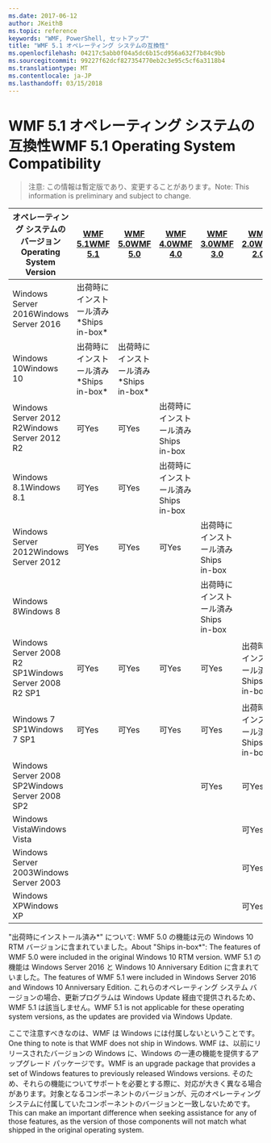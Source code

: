 ```yaml
---
ms.date: 2017-06-12
author: JKeithB
ms.topic: reference
keywords: "WMF, PowerShell, セットアップ"
title: "WMF 5.1 オペレーティング システムの互換性"
ms.openlocfilehash: 04217c5abb0f04a5dc6b15cd956a632f7b84c9bb
ms.sourcegitcommit: 99227f62dcf827354770eb2c3e95c5cf6a3118b4
ms.translationtype: MT
ms.contentlocale: ja-JP
ms.lasthandoff: 03/15/2018
---
```

# <a name="wmf-51-operating-system-compatibility"></a><span data-ttu-id="c5d47-103">WMF 5.1 オペレーティング システムの互換性</span><span class="sxs-lookup"><span data-stu-id="c5d47-103">WMF 5.1 Operating System Compatibility</span></span> #

> <span data-ttu-id="c5d47-104">注意: この情報は暫定版であり、変更することがあります。</span><span class="sxs-lookup"><span data-stu-id="c5d47-104">Note: This information is preliminary and subject to change.</span></span>

| <span data-ttu-id="c5d47-105">オペレーティング システムのバージョン</span><span class="sxs-lookup"><span data-stu-id="c5d47-105">Operating System Version</span></span> | [<span data-ttu-id="c5d47-106">WMF 5.1</span><span class="sxs-lookup"><span data-stu-id="c5d47-106">WMF 5.1</span></span>](https://aka.ms/wmf51download) | [<span data-ttu-id="c5d47-107">WMF 5.0</span><span class="sxs-lookup"><span data-stu-id="c5d47-107">WMF 5.0</span></span>](https://aka.ms/wmf5download) | [<span data-ttu-id="c5d47-108">WMF 4.0</span><span class="sxs-lookup"><span data-stu-id="c5d47-108">WMF 4.0</span></span>](https://aka.ms/wmf4download) |  [<span data-ttu-id="c5d47-109">WMF 3.0</span><span class="sxs-lookup"><span data-stu-id="c5d47-109">WMF 3.0</span></span>](https://aka.ms/wmf3download) | [<span data-ttu-id="c5d47-110">WMF 2.0</span><span class="sxs-lookup"><span data-stu-id="c5d47-110">WMF 2.0</span></span>](https://aka.ms/wmf2download) |
| ------------------------ | ----------- | ----------- | ----------- | ------------ |  ------------- |
| <span data-ttu-id="c5d47-111">Windows Server 2016</span><span class="sxs-lookup"><span data-stu-id="c5d47-111">Windows Server 2016</span></span> | <span data-ttu-id="c5d47-112">出荷時にインストール済み\*</span><span class="sxs-lookup"><span data-stu-id="c5d47-112">Ships in-box\*</span></span> |  |  |  |  |
| <span data-ttu-id="c5d47-113">Windows 10</span><span class="sxs-lookup"><span data-stu-id="c5d47-113">Windows 10</span></span> | <span data-ttu-id="c5d47-114">出荷時にインストール済み\*</span><span class="sxs-lookup"><span data-stu-id="c5d47-114">Ships in-box\*</span></span> | <span data-ttu-id="c5d47-115">出荷時にインストール済み\*</span><span class="sxs-lookup"><span data-stu-id="c5d47-115">Ships in-box\*</span></span>  | | | |  
| <span data-ttu-id="c5d47-116">Windows Server 2012 R2</span><span class="sxs-lookup"><span data-stu-id="c5d47-116">Windows Server 2012 R2</span></span>| <span data-ttu-id="c5d47-117">可</span><span class="sxs-lookup"><span data-stu-id="c5d47-117">Yes</span></span> | <span data-ttu-id="c5d47-118">可</span><span class="sxs-lookup"><span data-stu-id="c5d47-118">Yes</span></span> | <span data-ttu-id="c5d47-119">出荷時にインストール済み</span><span class="sxs-lookup"><span data-stu-id="c5d47-119">Ships in-box</span></span> |  |  |
| <span data-ttu-id="c5d47-120">Windows 8.1</span><span class="sxs-lookup"><span data-stu-id="c5d47-120">Windows 8.1</span></span> | <span data-ttu-id="c5d47-121">可</span><span class="sxs-lookup"><span data-stu-id="c5d47-121">Yes</span></span> | <span data-ttu-id="c5d47-122">可</span><span class="sxs-lookup"><span data-stu-id="c5d47-122">Yes</span></span> |  <span data-ttu-id="c5d47-123">出荷時にインストール済み</span><span class="sxs-lookup"><span data-stu-id="c5d47-123">Ships in-box</span></span> |  |  |
| <span data-ttu-id="c5d47-124">Windows Server 2012</span><span class="sxs-lookup"><span data-stu-id="c5d47-124">Windows Server 2012</span></span> | <span data-ttu-id="c5d47-125">可</span><span class="sxs-lookup"><span data-stu-id="c5d47-125">Yes</span></span> | <span data-ttu-id="c5d47-126">可</span><span class="sxs-lookup"><span data-stu-id="c5d47-126">Yes</span></span> | <span data-ttu-id="c5d47-127">可</span><span class="sxs-lookup"><span data-stu-id="c5d47-127">Yes</span></span> |  <span data-ttu-id="c5d47-128">出荷時にインストール済み</span><span class="sxs-lookup"><span data-stu-id="c5d47-128">Ships in-box</span></span> | |
| <span data-ttu-id="c5d47-129">Windows 8</span><span class="sxs-lookup"><span data-stu-id="c5d47-129">Windows 8</span></span> |  |  |  | <span data-ttu-id="c5d47-130">出荷時にインストール済み</span><span class="sxs-lookup"><span data-stu-id="c5d47-130">Ships in-box</span></span> | |
| <span data-ttu-id="c5d47-131">Windows Server 2008 R2 SP1</span><span class="sxs-lookup"><span data-stu-id="c5d47-131">Windows Server 2008 R2 SP1</span></span> | <span data-ttu-id="c5d47-132">可</span><span class="sxs-lookup"><span data-stu-id="c5d47-132">Yes</span></span> | <span data-ttu-id="c5d47-133">可</span><span class="sxs-lookup"><span data-stu-id="c5d47-133">Yes</span></span> | <span data-ttu-id="c5d47-134">可</span><span class="sxs-lookup"><span data-stu-id="c5d47-134">Yes</span></span> |  <span data-ttu-id="c5d47-135">可</span><span class="sxs-lookup"><span data-stu-id="c5d47-135">Yes</span></span>| <span data-ttu-id="c5d47-136">出荷時にインストール済み</span><span class="sxs-lookup"><span data-stu-id="c5d47-136">Ships in-box</span></span> |
| <span data-ttu-id="c5d47-137">Windows 7 SP1</span><span class="sxs-lookup"><span data-stu-id="c5d47-137">Windows 7 SP1</span></span>  | <span data-ttu-id="c5d47-138">可</span><span class="sxs-lookup"><span data-stu-id="c5d47-138">Yes</span></span> | <span data-ttu-id="c5d47-139">可</span><span class="sxs-lookup"><span data-stu-id="c5d47-139">Yes</span></span> | <span data-ttu-id="c5d47-140">可</span><span class="sxs-lookup"><span data-stu-id="c5d47-140">Yes</span></span> | <span data-ttu-id="c5d47-141">可</span><span class="sxs-lookup"><span data-stu-id="c5d47-141">Yes</span></span> | <span data-ttu-id="c5d47-142">出荷時にインストール済み</span><span class="sxs-lookup"><span data-stu-id="c5d47-142">Ships in-box</span></span> |
| <span data-ttu-id="c5d47-143">Windows Server 2008 SP2</span><span class="sxs-lookup"><span data-stu-id="c5d47-143">Windows Server 2008 SP2</span></span> | | | | <span data-ttu-id="c5d47-144">可</span><span class="sxs-lookup"><span data-stu-id="c5d47-144">Yes</span></span> | <span data-ttu-id="c5d47-145">可</span><span class="sxs-lookup"><span data-stu-id="c5d47-145">Yes</span></span> |
| <span data-ttu-id="c5d47-146">Windows Vista</span><span class="sxs-lookup"><span data-stu-id="c5d47-146">Windows Vista</span></span> | | | | | <span data-ttu-id="c5d47-147">可</span><span class="sxs-lookup"><span data-stu-id="c5d47-147">Yes</span></span> |
| <span data-ttu-id="c5d47-148">Windows Server 2003</span><span class="sxs-lookup"><span data-stu-id="c5d47-148">Windows Server 2003</span></span>| | | |  | <span data-ttu-id="c5d47-149">可</span><span class="sxs-lookup"><span data-stu-id="c5d47-149">Yes</span></span> |
| <span data-ttu-id="c5d47-150">Windows XP</span><span class="sxs-lookup"><span data-stu-id="c5d47-150">Windows XP</span></span> | | | |  | <span data-ttu-id="c5d47-151">可</span><span class="sxs-lookup"><span data-stu-id="c5d47-151">Yes</span></span> |


<span data-ttu-id="c5d47-152">"出荷時にインストール済み\*" について: WMF 5.0 の機能は元の Windows 10 RTM バージョンに含まれていました。</span><span class="sxs-lookup"><span data-stu-id="c5d47-152">About "Ships in-box\*": The features of WMF 5.0 were included in the original Windows 10 RTM version.</span></span>
<span data-ttu-id="c5d47-153">WMF 5.1 の機能は Windows Server 2016 と Windows 10 Anniversary Edition に含まれていました。</span><span class="sxs-lookup"><span data-stu-id="c5d47-153">The features of WMF 5.1 were included in Windows Server 2016 and Windows 10 Anniversary Edition.</span></span> <span data-ttu-id="c5d47-154">これらのオペレーティング システム バージョンの場合、更新プログラムは Windows Update 経由で提供されるため、WMF 5.1 は該当しません。</span><span class="sxs-lookup"><span data-stu-id="c5d47-154">WMF 5.1 is not applicable for these operating system versions, as the updates are provided via Windows Update.</span></span>


<span data-ttu-id="c5d47-155">ここで注意すべきなのは、WMF は Windows には付属しないということです。</span><span class="sxs-lookup"><span data-stu-id="c5d47-155">One thing to note is that WMF does not ship in Windows.</span></span> <span data-ttu-id="c5d47-156">WMF は、以前にリリースされたバージョンの Windows に、Windows の一連の機能を提供するアップグレード パッケージです。</span><span class="sxs-lookup"><span data-stu-id="c5d47-156">WMF is an upgrade package that provides a set of Windows features to previously released Windows versions.</span></span> <span data-ttu-id="c5d47-157">そのため、それらの機能についてサポートを必要とする際に、対応が大きく異なる場合があります。対象となるコンポーネントのバージョンが、元のオペレーティング システムに付属していたコンポーネントのバージョンと一致しないためです。</span><span class="sxs-lookup"><span data-stu-id="c5d47-157">This can make an important difference when seeking assistance for any of those features, as the version of those components will not match what shipped in the original operating system.</span></span>

